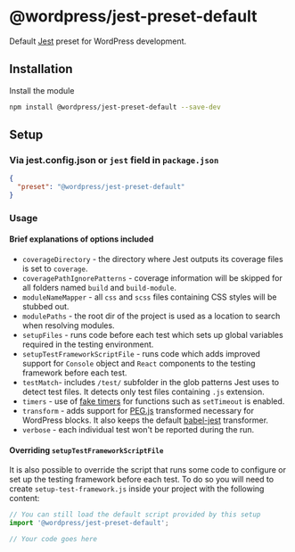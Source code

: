 # @wordpress/jest-preset-default

Default [Jest](https://facebook.github.io/jest/) preset for WordPress development.

## Installation

Install the module

```bash
npm install @wordpress/jest-preset-default --save-dev
```

## Setup

### Via jest.config.json or `jest` field in `package.json`

```json
{
  "preset": "@wordpress/jest-preset-default"
}
```

### Usage

#### Brief explanations of options included

* `coverageDirectory` - the directory where Jest outputs its coverage files is set to `coverage`.
* `coveragePathIgnorePatterns` - coverage information will be skipped for all folders named `build` and `build-module`.
* `moduleNameMapper` - all `css` and `scss` files containing CSS styles will be stubbed out.
* `modulePaths` - the root dir of the project is used as a location to search when resolving modules.
* `setupFiles` - runs code before each test which sets up global variables required in the testing environment.
* `setupTestFrameworkScriptFile` - runs code which adds improved support for `Console` object and `React` components to the testing framework before each test.
* `testMatch`- includes `/test/` subfolder in the glob patterns Jest uses to detect test files. It detects only test files containing `.js` extension.
* `timers` - use of [fake timers](https://facebook.github.io/jest/docs/en/timer-mocks.html) for functions such as `setTimeout` is enabled.
* `transform` - adds support for [PEG.js]( https://github.com/pegjs/pegjs#javascript-api) transformed necessary for WordPress blocks. It also keeps the default [babel-jest](https://github.com/facebook/jest/tree/master/packages/babel-jest) transformer.
* `verbose` - each individual test won't be reported during the run.

#### Overriding `setupTestFrameworkScriptFile`

It is also possible to override the script that runs some code to configure or set up the testing framework before each test. To do so you will need to create `setup-test-framework.js` inside your project with the following content:

```js
// You can still load the default script provided by this setup
import '@wordpress/jest-preset-default';

// Your code goes here
```
